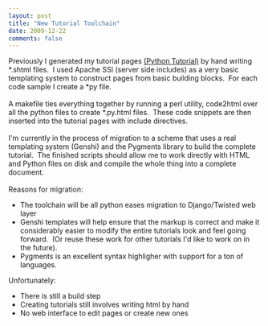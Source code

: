 ```yaml
---
layout: post
title: "New Tutorial Toolchain"
date: 2009-12-22
comments: false
---
```


<div class='post'>
    Previously I generated my tutorial pages&nbsp;<a href="http://penzilla.net/tutorials/python">(Python
        Tutorial)</a>&nbsp;by hand writing *.shtml files. &nbsp;I used Apache SSI (server side includes) as a very basic
    templating system to construct pages from basic building blocks. &nbsp;For each code sample I create a *py file.
    <br /><br />A makefile ties everything together by running a perl utility, code2html over all the python files to
    create *.py.html files. &nbsp;These code snippets are then inserted into the tutorial pages with include
    directives.<br /><br />I'm currently in the process of migration to a scheme that uses a real templating system
    (Genshi) and the Pygments library to build the complete tutorial. &nbsp;The finished scripts should allow me to work
    directly with HTML and Python files on disk and compile the whole thing into a complete document.
    <br /><br />Reasons for migration:<br />
    <ul>
        <li>The toolchain will be all python eases migration to Django/Twisted web layer</li>
        <li>Genshi templates will help ensure that the markup is correct and make it considerably easier to modify the
            entire tutorials look and feel going forward. &nbsp;(Or reuse these work for other tutorials I'd like to
            work on in the future). &nbsp;</li>
        <li>Pygments is an excellent syntax highligher with support for a ton of languages.</li>
    </ul>
    <div>Unfortunately:</div>
    <div>
        <ul>
            <li>There is still a build step</li>
            <li>Creating tutorials still involves writing html by hand</li>
            <li>No web interface to edit pages or create new ones</li>
        </ul>
        <div><br /></div>
    </div>
</div>